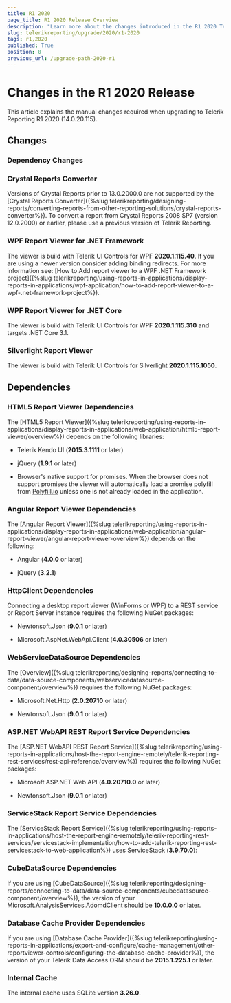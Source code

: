 ```yaml
---
title: R1 2020
page_title: R1 2020 Release Overview 
description: "Learn more about the changes introduced in the R1 2020 Telerik Reporting release, as well as the required dependencies to use each product."
slug: telerikreporting/upgrade/2020/r1-2020
tags: r1,2020
published: True
position: 0
previous_url: /upgrade-path-2020-r1
---
```


# Changes in the R1 2020 Release

This article explains the manual changes required when upgrading to Telerik Reporting R1 2020 (14.0.20.115).

## Changes

### Dependency Changes

### Crystal Reports Converter

Versions of Crystal Reports prior to 13.0.2000.0 are not supported by the [Crystal Reports Converter]({%slug telerikreporting/designing-reports/converting-reports-from-other-reporting-solutions/crystal-reports-converter%}). To convert a report from Crystal Reports 2008 SP7 (version 12.0.2000) or earlier, please use a previous version of Telerik Reporting. 

### WPF Report Viewer for .NET Framework

The viewer is build with Telerik UI Controls for WPF __2020.1.115.40__. If you are using a newer version consider adding binding redirects. For more information see: [How to Add report viewer to a WPF .NET Framework project]({%slug telerikreporting/using-reports-in-applications/display-reports-in-applications/wpf-application/how-to-add-report-viewer-to-a-wpf-.net-framework-project%}).

### WPF Report Viewer for .NET Core

The viewer is build with Telerik UI Controls for WPF __2020.1.115.310__ and targets .NET Core 3.1. 

### Silverlight Report Viewer

The viewer is build with Telerik UI Controls for Silverlight __2020.1.115.1050__. 

## Dependencies

### HTML5 Report Viewer Dependencies

The [HTML5 Report Viewer]({%slug telerikreporting/using-reports-in-applications/display-reports-in-applications/web-application/html5-report-viewer/overview%}) depends on the following libraries: 

* Telerik Kendo UI (__2015.3.1111__ or later) 

* jQuery (__1.9.1__ or later) 

* Browser's native support for promises. When the browser does not support promises the viewer will automatically load a promise polyfill from [Polyfill.io](https://polyfill.io) unless one is not already loaded in the application. 

### Angular Report Viewer Dependencies

 The [Angular Report Viewer]({%slug telerikreporting/using-reports-in-applications/display-reports-in-applications/web-application/angular-report-viewer/angular-report-viewer-overview%}) depends on the following:  

* Angular (__4.0.0__ or later) 

* jQuery (__3.2.1__) 

### HttpClient Dependencies

Connecting a desktop report viewer (WinForms or WPF) to a REST service or Report Server instance requires the following NuGet packages: 

* Newtonsoft.Json (__9.0.1__ or later) 

* Microsoft.AspNet.WebApi.Client (__4.0.30506__ or later) 

### WebServiceDataSource Dependencies

The [Overview]({%slug telerikreporting/designing-reports/connecting-to-data/data-source-components/webservicedatasource-component/overview%}) requires the following NuGet packages: 

* Microsoft.Net.Http (__2.0.20710__ or later) 

* Newtonsoft.Json (__9.0.1__ or later) 

### ASP.NET WebAPI REST Report Service Dependencies

The [ASP.NET WebAPI REST Report Service]({%slug telerikreporting/using-reports-in-applications/host-the-report-engine-remotely/telerik-reporting-rest-services/rest-api-reference/overview%}) requires the following NuGet packages: 

* Microsoft ASP.NET Web API (__4.0.20710.0__ or later) 

* Newtonsoft.Json (__9.0.1__ or later) 

### ServiceStack Report Service Dependencies

The [ServiceStack Report Service]({%slug telerikreporting/using-reports-in-applications/host-the-report-engine-remotely/telerik-reporting-rest-services/servicestack-implementation/how-to-add-telerik-reporting-rest-servicestack-to-web-application%}) uses ServiceStack (__3.9.70.0__): 

### CubeDataSource Dependencies

If you are using [CubeDataSource]({%slug telerikreporting/designing-reports/connecting-to-data/data-source-components/cubedatasource-component/overview%}), the version of your Microsoft.AnalysisServices.AdomdClient should be __10.0.0.0__ or later. 

### Database Cache Provider Dependencies

If you are using [Database Cache Provider]({%slug telerikreporting/using-reports-in-applications/export-and-configure/cache-management/other-reportviewer-controls/configuring-the-database-cache-provider%}), the version of your Telerik Data Access ORM should be __2015.1.225.1__ or later. 

### Internal Cache

The internal cache uses SQLite version __3.26.0__. 
